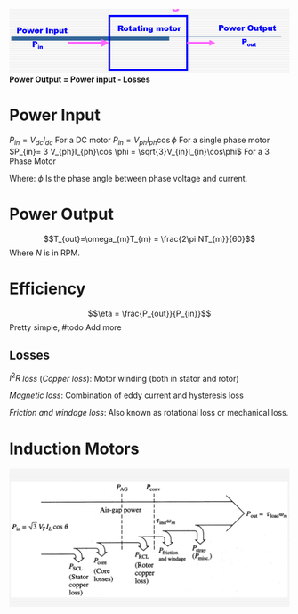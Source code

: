 

![Pasted image 20230901202859](Attachments/Pasted%20image%2020230901202859.png)
**Power Output = Power input - Losses**

# Power Input
$P_{in}=V_{dc}I_{dc}$     For a DC motor
$P_{in}= V_{ph}I_{ph}\cos\phi$     For a single phase motor
$P_{in}= 3 V_{ph}I_{ph}\cos \phi = \sqrt{3}V_{in}I_{in}\cos\phi$     For a 3 Phase Motor

Where: $\phi$ Is the phase angle between phase voltage and current.

# Power Output
$$T_{out}=\omega_{m}T_{m} = \frac{2\pi NT_{m}}{60}$$
Where $N$ is in RPM.

# Efficiency
$$\eta = \frac{P_{out}}{P_{in}}$$
Pretty simple, #todo Add more

## Losses
$I^{2}R$ *loss* (*Copper loss*): Motor winding (both in stator and rotor)

*Magnetic loss*: Combination of eddy current and hysteresis loss

*Friction and windage loss*: Also known as rotational loss or mechanical loss.

# Induction Motors
![Pasted image 20230901220130](Attachments/Pasted%20image%2020230901220130.png)
